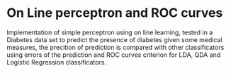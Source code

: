 # On Line perceptron and ROC curves 
Implementation of simple perceptron using on line learning, tested in a Diabetes data set to predict the presence of diabetes given some medical measures, the 
precition of prediction is compared with other classificators using errors of the prediction and ROC curves criterion for LDA, QDA and Logistic Regression classificators.
